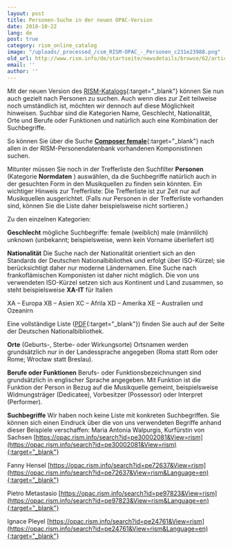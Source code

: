 ```yaml
---
layout: post
title: Personen-Suche in der neuen OPAC-Version
date: 2018-10-22
lang: de
post: true
category: rism_online_catalog
image: "/uploads/_processed_/csm_RISM-OPAC_-_Personen_c231e23988.png"
old_url: http://www.rism.info/de/startseite/newsdetails/browse/62/article/64/searching-for-people-in-the-new-rism-catalog.html
email: ''
author: ''
---
```



Mit der neuen Version des [RISM-Katalogs](https://opac.rism.info/index.php?id=15&L=1){:target="_blank"} können Sie nun auch gezielt nach Personen zu suchen. Auch wenn dies zur Zeit teilweise noch umständlich ist, möchten wir dennoch auf diese Möglichkeit hinweisen. Suchbar sind die Kategorien Name, Geschlecht, Nationalität, Orte und Berufe oder Funktionen und natürlich auch eine Kombination der Suchbegriffe.

So können Sie über die Suche [**Composer female**](https://opac.rism.info/metaopac/search?searchCategories%5B0%5D=-1&q=Composer+female&View=rism&Language=en){:target="_blank"} nach allen in der RISM-Personendatenbank vorhandenen Komponistinnen suchen.

Mitunter müssen Sie noch in der Trefferliste den Suchfilter **Personen** (Kategorie **Normdaten** ) auswählen, da die Suchbegriffe natürlich auch in der gesuchten Form in den Musikquellen zu finden sein könnten. Ein wichtiger Hinweis zur Trefferliste: Die Trefferliste ist zur Zeit nur auf Musikquellen ausgerichtet. (Falls nur Personen in der Trefferliste vorhanden sind, können Sie die Liste daher beispielsweise nicht sortieren.)

Zu den einzelnen Kategorien:

**Geschlecht**
mögliche Suchbegriffe:
female (weiblich)
male (männlilch)
unknown (unbekannt; beispielsweise, wenn kein Vorname überliefert ist)

**Nationalität**
Die Suche nach der Nationalität orientiert sich an den Standards der Deutschen Nationalbibliothek und erfolgt über ISO-Kürzel; sie berücksichtigt daher nur moderne Ländernamen. Eine Suche nach frankoflämischen Komponisten ist daher nicht möglich. Die von uns verwendeten ISO-Kürzel setzen sich aus Kontinent und Land zusammen, so steht beispielsweise **XA-IT** für Italien

XA – Europa
XB – Asien
XC – Afrila
XD – Amerika
XE – Australien und Ozeanirn

Eine vollständige Liste ([PDF](http://www.dnb.de/SharedDocs/Downloads/DE/DNB/standardisierung/inhaltserschliessung/laenderCodesAlph.pdf?__blob=publicationFile){:target="_blank"}) finden Sie auch auf der Seite der Deutschen Nationalbibliothek.

**Orte** (Geburts-, Sterbe- oder Wirkungsorte)
Ortsnamen werden grundsätzlich nur in der Landessprache angegeben (Roma statt Rom oder Rome; Wrocław statt Breslau).

**Berufe oder Funktionen**
Berufs- oder Funktionsbezeichnungen sind grundsätzlich in englischer Sprache angegeben. Mit Funktion ist die Funktion der Person in Bezug auf die Musikquelle gemeint, beispielsweise Widmungsträger (Dedicatee), Vorbesitzer (Possessor) oder Interpret (Performer).

**Suchbegriffe**
Wir haben noch keine Liste mit konkreten Suchbegriffen. Sie können sich einen Eindruck über die von uns verwendeten Begriffe anhand dieser Beispiele verschaffen:
Maria Antonia Walpurgis, Kurfürstin von Sachsen
[https://opac.rism.info/search?id=pe30002081&View=rism](https://opac.rism.info/search?id=pe30002081&View=rism){:target="_blank"}

Fanny Hensel
[https://opac.rism.info/search?id=pe72637&View=rism](https://opac.rism.info/search?id=pe72637&View=rism&Language=en){:target="_blank"}

Pietro Metastasio
[https://opac.rism.info/search?id=pe97823&View=rism](https://opac.rism.info/search?id=pe97823&View=rism&Language=en){:target="_blank"}

Ignace Pleyel
[https://opac.rism.info/search?id=pe24761&View=rism](https://opac.rism.info/search?id=pe24761&View=rism&Language=en){:target="_blank"}



<script type="text/javascript">var switchTo5x=true;</script><script type="text/javascript" src="http://w.sharethis.com/button/buttons.js"></script><script type="text/javascript">stLight.options({publisher: "9b601438-1ce1-49d8-bfd7-9cff5df54c17", doNotHash: false, doNotCopy: false, hashAddressBar: false});</script>